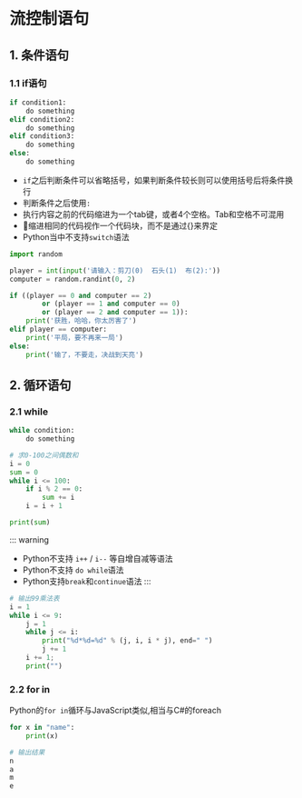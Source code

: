 # 流控制语句

## 1. 条件语句
### 1.1 if语句
```py
if condition1:
    do something
elif condition2:
    do something
elif condition3:
    do something
else:
    do something
```
* `if`之后判断条件可以省略括号，如果判断条件较长则可以使用括号后将条件换行
* 判断条件之后使用`:`
* 执行内容之前的代码缩进为一个tab键，或者4个空格。Tab和空格不可混用
* 缩进相同的代码视作一个代码块，而不是通过{}来界定
* Python当中不支持`switch`语法

```py
import random

player = int(input('请输入：剪刀(0)  石头(1)  布(2):'))
computer = random.randint(0, 2)

if ((player == 0 and computer == 2)
        or (player == 1 and computer == 0)
        or (player == 2 and computer == 1)):
    print('获胜，哈哈，你太厉害了')
elif player == computer:
    print('平局，要不再来一局')
else:
    print('输了，不要走，决战到天亮')
```

## 2. 循环语句
### 2.1 while

```py
while condition:
    do something
```

```py
# 求0-100之间偶数和
i = 0
sum = 0
while i <= 100:
    if i % 2 == 0:
        sum += i
    i = i + 1

print(sum)
```
::: warning
* Python不支持 `i++` / `i--` 等自增自减等语法
* Python不支持 `do while`语法
* Python支持`break`和`continue`语法
:::

```py
# 输出99乘法表
i = 1
while i <= 9:
    j = 1
    while j <= i:
        print("%d*%d=%d" % (j, i, i * j), end=" ")
        j += 1
    i += 1;
    print("")
```

### 2.2 for in
Python的`for in`循环与JavaScript类似,相当与C#的foreach
```py
for x in "name":
    print(x)

# 输出结果
n
a
m
e
```
